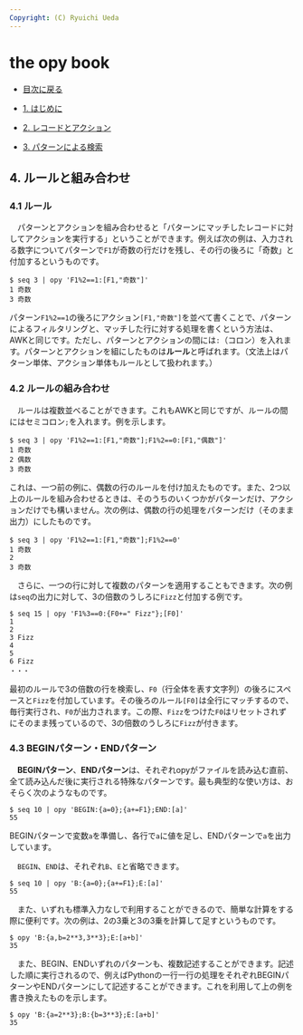 ```yaml
---
Copyright: (C) Ryuichi Ueda
---
```


# the opy book

* [目次に戻る](/?page=opy_book)

* [1. はじめに](/?page=opy_intro)
* [2. レコードとアクション](/?page=opy_action)
* [3. パターンによる検索](/?page=opy_pattern)

## 4. ルールと組み合わせ

### 4.1 ルール

　パターンとアクションを組み合わせると「パターンにマッチしたレコードに対してアクションを実行する」ということができます。例えば次の例は、入力される数字についてパターンで`F1`が奇数の行だけを残し、その行の後ろに「奇数」と付加するというものです。

```
$ seq 3 | opy 'F1%2==1:[F1,"奇数"]'
1 奇数
3 奇数
```

パターン`F1%2==1`の後ろにアクション`[F1,"奇数"]`を並べて書くことで、パターンによるフィルタリングと、マッチした行に対する処理を書くという方法は、AWKと同じです。ただし、パターンとアクションの間には`:`（コロン）を入れます。パターンとアクションを組にしたものは**ルール**と呼ばれます。（文法上はパターン単体、アクション単体もルールとして扱われます。）

### 4.2 ルールの組み合わせ

　ルールは複数並べることができます。これもAWKと同じですが、ルールの間にはセミコロン`;`を入れます。例を示します。

```
$ seq 3 | opy 'F1%2==1:[F1,"奇数"];F1%2==0:[F1,"偶数"]'
1 奇数
2 偶数
3 奇数
```

これは、一つ前の例に、偶数の行のルールを付け加えたものです。また、2つ以上のルールを組み合わせるときは、そのうちのいくつかがパターンだけ、アクションだけでも構いません。次の例は、偶数の行の処理をパターンだけ（そのまま出力）にしたものです。

```
$ seq 3 | opy 'F1%2==1:[F1,"奇数"];F1%2==0'
1 奇数
2
3 奇数
```

　さらに、一つの行に対して複数のパターンを適用することもできます。次の例は`seq`の出力に対して、3の倍数のうしろに`Fizz`と付加する例です。

```
$ seq 15 | opy 'F1%3==0:{F0+=" Fizz"};[F0]'
1
2
3 Fizz
4
5
6 Fizz
・・・
```

最初のルールで3の倍数の行を検索し、`F0`（行全体を表す文字列）の後ろにスペースと`Fizz`を付加しています。その後ろのルール`[F0]`は全行にマッチするので、毎行実行され、`F0`が出力されます。この際、`Fizz`をつけた`F0`はリセットされずにそのまま残っているので、3の倍数のうしろに`Fizz`が付きます。

### 4.3 BEGINパターン・ENDパターン

　**BEGINパターン**、**ENDパターン**は、それぞれopyがファイルを読み込む直前、全て読み込んだ後に実行される特殊なパターンです。最も典型的な使い方は、おそらく次のようなものです。

```
$ seq 10 | opy 'BEGIN:{a=0};{a+=F1};END:[a]'
55
```

BEGINパターンで変数`a`を準備し、各行で`a`に値を足し、ENDパターンで`a`を出力しています。

　`BEGIN`、`END`は、それぞれ`B`、`E`と省略できます。

```
$ seq 10 | opy 'B:{a=0};{a+=F1};E:[a]'
55
```

　また、いずれも標準入力なしで利用することができるので、簡単な計算をする際に便利です。次の例は、2の3乗と3の3乗を計算して足すというものです。

```
$ opy 'B:{a,b=2**3,3**3};E:[a+b]'
35
```

　また、BEGIN、ENDいずれのパターンも、複数記述することができます。記述した順に実行されるので、例えばPythonの一行一行の処理をそれぞれBEGINパターンやENDパターンにして記述することができます。これを利用して上の例を書き換えたものを示します。

```
$ opy 'B:{a=2**3};B:{b=3**3};E:[a+b]'
35
```


